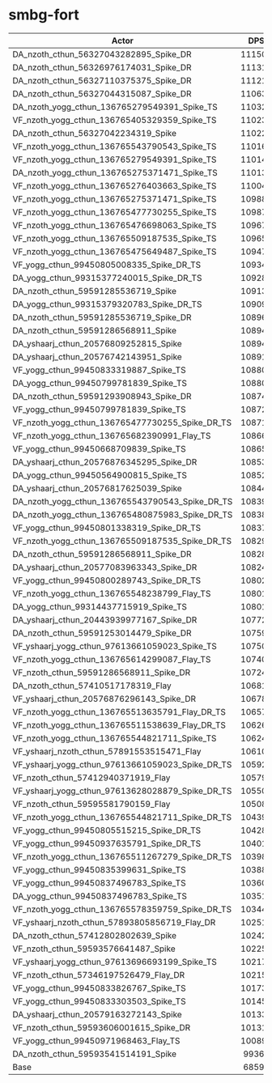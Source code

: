 # smbg-fort
| Actor | DPS | Increase |
|---|:---:|:---:|
|DA_nzoth_cthun_56327043282895_Spike_DR|111506|62.55%|
|DA_nzoth_cthun_56326976174031_Spike_DR|111315|62.27%|
|DA_nzoth_cthun_56327110375375_Spike_DR|111217|62.13%|
|DA_nzoth_cthun_56327044315087_Spike_DR|110638|61.28%|
|DA_nzoth_yogg_cthun_136765279549391_Spike_TS|110321|60.82%|
|VF_nzoth_yogg_cthun_136765405329359_Spike_TS|110233|60.69%|
|DA_nzoth_cthun_56327042234319_Spike|110229|60.69%|
|VF_nzoth_yogg_cthun_136765543790543_Spike_TS|110164|60.59%|
|VF_nzoth_yogg_cthun_136765279549391_Spike_TS|110143|60.56%|
|DA_nzoth_yogg_cthun_136765275371471_Spike_TS|110138|60.55%|
|VF_nzoth_yogg_cthun_136765276403663_Spike_TS|110046|60.42%|
|VF_nzoth_yogg_cthun_136765275371471_Spike_TS|109885|60.18%|
|VF_nzoth_yogg_cthun_136765477730255_Spike_TS|109874|60.17%|
|VF_nzoth_yogg_cthun_136765476698063_Spike_TS|109670|59.87%|
|VF_nzoth_yogg_cthun_136765509187535_Spike_TS|109657|59.85%|
|VF_nzoth_yogg_cthun_136765475649487_Spike_TS|109476|59.59%|
|VF_yogg_cthun_99450805008335_Spike_DR_TS|109341|59.39%|
|DA_yogg_cthun_99315377240015_Spike_DR_TS|109280|59.30%|
|DA_nzoth_cthun_59591285536719_Spike|109138|59.10%|
|DA_yogg_cthun_99315379320783_Spike_DR_TS|109093|59.03%|
|DA_nzoth_cthun_59591285536719_Spike_DR|108960|58.84%|
|DA_nzoth_cthun_59591286568911_Spike|108946|58.82%|
|DA_yshaarj_cthun_20576809252815_Spike|108943|58.81%|
|DA_yshaarj_cthun_20576742143951_Spike|108912|58.77%|
|VF_yogg_cthun_99450833319887_Spike_TS|108806|58.61%|
|DA_yogg_cthun_99450799781839_Spike_TS|108801|58.60%|
|DA_nzoth_cthun_59591293908943_Spike_DR|108748|58.53%|
|VF_yogg_cthun_99450799781839_Spike_TS|108728|58.50%|
|VF_nzoth_yogg_cthun_136765477730255_Spike_DR_TS|108718|58.48%|
|VF_nzoth_yogg_cthun_136765682390991_Flay_TS|108669|58.41%|
|VF_yogg_cthun_99450668709839_Spike_TS|108655|58.39%|
|DA_yshaarj_cthun_20576876345295_Spike_DR|108533|58.21%|
|DA_yogg_cthun_99450564900815_Spike_TS|108524|58.20%|
|DA_yshaarj_cthun_20576817625039_Spike|108449|58.09%|
|DA_nzoth_yogg_cthun_136765543790543_Spike_DR_TS|108396|58.01%|
|DA_nzoth_yogg_cthun_136765480875983_Spike_DR_TS|108388|58.00%|
|VF_yogg_cthun_99450801338319_Spike_DR_TS|108375|57.98%|
|VF_nzoth_yogg_cthun_136765509187535_Spike_DR_TS|108294|57.87%|
|DA_nzoth_cthun_59591286568911_Spike_DR|108288|57.86%|
|DA_yshaarj_cthun_20577083963343_Spike_DR|108245|57.79%|
|VF_yogg_cthun_99450800289743_Spike_DR_TS|108020|57.47%|
|VF_nzoth_yogg_cthun_136765548238799_Flay_TS|108014|57.46%|
|DA_yogg_cthun_99314437715919_Spike_TS|108012|57.45%|
|DA_yshaarj_cthun_20443939977167_Spike_DR|107724|57.03%|
|DA_nzoth_cthun_59591253014479_Spike_DR|107597|56.85%|
|VF_yshaarj_yogg_cthun_97613661059023_Spike_TS|107503|56.71%|
|VF_nzoth_yogg_cthun_136765614299087_Flay_TS|107403|56.57%|
|VF_nzoth_cthun_59591286568911_Spike_DR|107248|56.34%|
|DA_nzoth_cthun_57410517178319_Flay|106815|55.71%|
|VF_yshaarj_cthun_20576876296143_Spike_DR|106789|55.67%|
|VF_nzoth_yogg_cthun_136765513635791_Flay_DR_TS|106570|55.35%|
|VF_nzoth_yogg_cthun_136765511538639_Flay_DR_TS|106268|54.91%|
|VF_nzoth_yogg_cthun_136765544821711_Spike_TS|106246|54.88%|
|VF_yshaarj_nzoth_cthun_57891553515471_Flay|106107|54.68%|
|VF_yshaarj_yogg_cthun_97613661059023_Spike_DR_TS|105925|54.41%|
|VF_nzoth_cthun_57412940371919_Flay|105794|54.22%|
|VF_yshaarj_yogg_cthun_97613628028879_Spike_DR_TS|105503|53.80%|
|VF_nzoth_cthun_59595581790159_Flay|105083|53.18%|
|VF_nzoth_yogg_cthun_136765544821711_Spike_DR_TS|104390|52.17%|
|VF_yogg_cthun_99450805515215_Spike_DR_TS|104286|52.02%|
|VF_yogg_cthun_99450937635791_Spike_DR_TS|104015|51.63%|
|VF_nzoth_yogg_cthun_136765511267279_Spike_DR_TS|103981|51.58%|
|VF_yogg_cthun_99450835399631_Spike_TS|103886|51.44%|
|VF_yogg_cthun_99450837496783_Spike_TS|103608|51.03%|
|DA_yogg_cthun_99450837496783_Spike_TS|103510|50.89%|
|VF_nzoth_yogg_cthun_136765578359759_Spike_DR_TS|103444|50.80%|
|VF_yshaarj_nzoth_cthun_57893805856719_Flay_DR|102517|49.44%|
|DA_nzoth_cthun_57412802802639_Spike|102423|49.31%|
|VF_nzoth_cthun_59593576641487_Spike|102259|49.07%|
|VF_yshaarj_yogg_cthun_97613696693199_Spike_TS|102178|48.95%|
|VF_nzoth_cthun_57346197526479_Flay_DR|102157|48.92%|
|VF_yogg_cthun_99450833826767_Spike_TS|101730|48.30%|
|VF_yogg_cthun_99450833303503_Spike_TS|101458|47.90%|
|DA_yshaarj_cthun_20579163272143_Spike|101335|47.72%|
|VF_nzoth_cthun_59593606001615_Spike_DR|101318|47.70%|
|VF_yogg_cthun_99450971968463_Flay_TS|100895|47.08%|
|DA_nzoth_cthun_59593541514191_Spike|99362|44.84%|
|Base|68599|0.00%|
